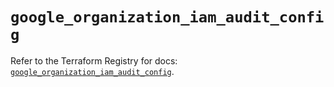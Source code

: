 # `google_organization_iam_audit_config`

Refer to the Terraform Registry for docs: [`google_organization_iam_audit_config`](https://registry.terraform.io/providers/drfaust92/google/4.16.4/docs/resources/organization_iam_audit_config).
